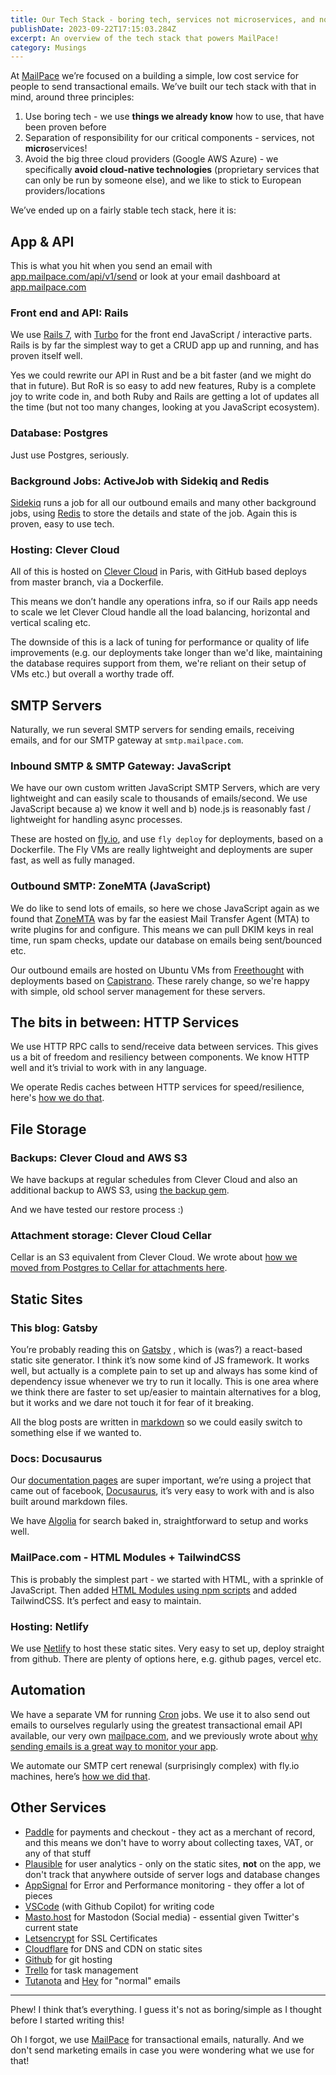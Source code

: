 ```yaml
---
title: Our Tech Stack - boring tech, services not microservices, and no big cloud providers
publishDate: 2023-09-22T17:15:03.284Z
excerpt: An overview of the tech stack that powers MailPace!
category: Musings
---
```


At [MailPace](http://mailpace.com) we’re focused on a building a simple, low cost service for people to send transactional emails. We’ve built our tech stack with that in mind, around three principles:

1. Use boring tech - we use **things we already know** how to use, that have been proven before
2. Separation of responsibility for our critical components - services, not **micro**services!
3. Avoid the big three cloud providers (Google AWS Azure) - we specifically **avoid cloud-native technologies** (proprietary services that can only be run by someone else), and we like to stick to European providers/locations

We’ve ended up on a fairly stable tech stack, here it is:

## App & API

This is what you hit when you send an email with [app.mailpace.com/api/v1/send](https://docs.mailpace.com/reference/send) or look at your email dashboard at [app.mailpace.com](http://app.mailpace.com)

### Front end and API: Rails

We use [Rails 7](https://rubyonrails.org/), with [Turbo](https://github.com/hotwired/turbo-rails) for the front end JavaScript / interactive parts. Rails is by far the simplest way to get a CRUD app up and running, and has proven itself well.

Yes we could rewrite our API in Rust and be a bit faster (and we might do that in future). But RoR is so easy to add new features,  Ruby is a complete joy to write code in, and both Ruby and Rails are getting a lot of updates all the time (but not too many changes, looking at you JavaScript ecosystem).

### Database: Postgres

Just use Postgres, seriously.

### Background Jobs: ActiveJob with Sidekiq and Redis

[Sidekiq](https://github.com/sidekiq/sidekiq) runs a job for all our outbound emails and many other background jobs, using [Redis](https://redis.io/) to store the details and state of the job. Again this is proven, easy to use tech.

### Hosting: Clever Cloud

All of this is hosted on [Clever Cloud](https://clever-cloud.com/) in Paris, with GitHub based deploys from master branch, via a Dockerfile.

This means we don’t handle any operations infra, so if our Rails app needs to scale we let Clever Cloud handle all the load balancing, horizontal and vertical scaling etc.

The downside of this is a lack of tuning for performance or quality of life improvements (e.g. our deployments take longer than we'd like, maintaining the database requires support from them, we're reliant on their setup of VMs etc.) but overall a worthy trade off.

## SMTP Servers

Naturally, we run several SMTP servers for sending emails, receiving emails, and for our SMTP gateway at `smtp.mailpace.com`.

### Inbound SMTP & SMTP Gateway: JavaScript

We have our own custom written JavaScript SMTP Servers, which are very lightweight and can easily scale to thousands of emails/second. We use JavaScript because a) we know it well and b) node.js is reasonably fast / lightweight for handling async processes.

These are hosted on [fly.io](http://fly.io), and use `fly deploy` for deployments, based on a Dockerfile. The Fly VMs are really lightweight and deployments are super fast, as well as fully managed.

### Outbound SMTP: ZoneMTA (JavaScript)

We do like to send lots of emails, so here we chose JavaScript again as we found that [ZoneMTA](https://github.com/zone-eu/zone-mta) was by far the easiest Mail Transfer Agent (MTA) to write plugins for and configure. This means we can pull DKIM keys in real time, run spam checks, update our database on emails being sent/bounced etc.

Our outbound emails are hosted on Ubuntu VMs from [Freethought](http://freethought.uk/) with deployments based on [Capistrano](https://capistranorb.com/). These rarely change, so we're happy with simple, old school server management for these servers.

## The bits in between: HTTP Services

We use HTTP RPC calls to send/receive data between services. This gives us a bit of freedom and resiliency between components. We know HTTP well and it’s trivial to work with in any language.

We operate Redis caches between HTTP services for speed/resilience, here's [how we do that](https://blog.mailpace.com/blog/caching-http-requests-between-services/).

## File Storage

### Backups: Clever Cloud and AWS S3

We have backups at regular schedules from Clever Cloud and also an additional backup to AWS S3, using [the backup gem](https://github.com/backup/backup).

And we have tested our restore process :)

### Attachment storage: Clever Cloud Cellar

Cellar is an S3 equivalent from Clever Cloud. We wrote about [how we moved from Postgres to Cellar for attachments here](https://blog.mailpace.com/blog/we-used-to-store-files-as-strings-in-the-database-but-no-more/).

## Static Sites

### This blog: Gatsby

You’re probably reading this on [Gatsby](https://www.gatsbyjs.com/) , which is (was?) a react-based static site generator. I think it’s now some kind of JS framework. It works well, but actually is a complete pain to set up and always has some kind of dependency issue whenever we try to run it locally. This is one area where we think there are faster to set up/easier to maintain alternatives for a blog, but it works and we dare not touch it for fear of it breaking.

All the blog posts are written in [markdown](https://www.markdownguide.org/) so we could easily switch to something else if we wanted to.

### Docs: Docusaurus

Our [documentation pages](https://docs.mailpace.com) are super important, we’re using a project that came out of facebook, [Docusaurus](https://docusaurus.io/), it’s very easy to work with and is also built around markdown files.

We have [Algolia](https://www.algolia.com/) for search baked in, straightforward to setup and works well.

### MailPace.com - HTML Modules + TailwindCSS

This is probably the simplest part - we started with HTML, with a sprinkle of JavaScript. Then added [HTML Modules using npm scripts](https://blog.mailpace.com/blog/using-html-modules/ "smartCard-inline") and added TailwindCSS. It’s perfect and easy to maintain.

### Hosting: Netlify

We use [Netlify](http://netlify.com) to host these static sites. Very easy to set up, deploy straight from github. There are plenty of options here, e.g. github pages, vercel etc.

## Automation

We have a separate VM for running [Cron](https://en.wikipedia.org/wiki/Cron)  jobs. We use it to also send out emails to ourselves regularly using the greatest transactional email API available, our very own [mailpace.com](http://mailpace.com), and we previously wrote about [why sending emails is a great way to monitor your app](https://dev.to/ehlo_250/the-easiest-way-to-monitor-your-app-in-production-is-email-1c4h).

We automate our SMTP cert renewal (surprisingly complex) with fly.io machines, here’s [how we did that](https://blog.mailpace.com/blog/fly-machines-automating-certificate-upgrades-for-smtp/).

## Other Services

- [Paddle](http://Paddle.com) for payments and checkout - they act as a merchant of record, and this means we don't have to worry about collecting taxes, VAT, or any of that stuff
- [Plausible](http://Plausible.io) for user analytics - only on the static sites, **not** on the app, we don't track that anywhere outside of server logs and database changes
- [AppSignal](https://www.appsignal.com/) for Error and Performance monitoring - they offer a lot of pieces
- [VSCode](https://code.visualstudio.com/) (with Github Copilot) for writing code
- [Masto.host](https://masto.host) for Mastodon (Social media) - essential given Twitter's current state
- [Letsencrypt](https://letsencrypt.org/) for SSL Certificates
- [Cloudflare](http://Cloudflare.com "‌") for DNS and CDN on static sites
- [Github](http://github.com) for git hosting
- [Trello](http://trello.com) for task management
- [Tutanota](https://tutanota.com) and [Hey](https://hey.com) for  "normal" emails

---- 

Phew! I think that’s everything. I guess it's not as boring/simple as I thought before I started writing this!

Oh I forgot, we use [MailPace](mailpace.com) for transactional emails, naturally. And we don't send marketing emails in case you were wondering what we use for that!
